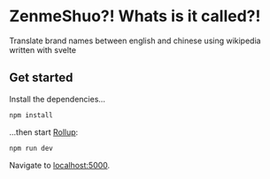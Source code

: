 # ZenmeShuo?! Whats is it called?! 
Translate brand names between english and chinese using wikipedia written with svelte

## Get started
Install the dependencies...

```bash
npm install
```
...then start [Rollup](https://rollupjs.org):
```bash
npm run dev
```
Navigate to [localhost:5000](http://localhost:5000).
